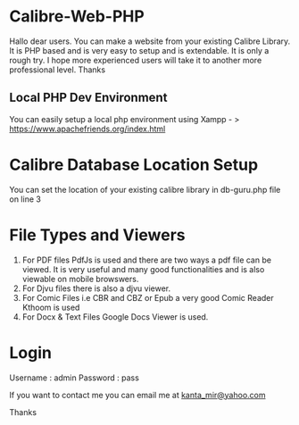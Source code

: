 # Calibre-Web-PHP
Hallo dear users. You can make a website from your existing Calibre Library. It is PHP based and is very easy to setup and is extendable. It is only a rough try. I hope more experienced users will take it to another more professional level. Thanks

## Local PHP Dev Environment
You can easily setup a local php environment using Xampp - > https://www.apachefriends.org/index.html 

# Calibre Database Location Setup
You can set the location of your existing calibre library in db-guru.php file on line 3

# File Types and Viewers
1. For PDF files PdfJs is used and there are two ways a pdf file can be viewed. It is very useful and many good functionalities and is also viewable on mobile browswers. 
2. For Djvu files there is also a djvu viewer.
3. For Comic Files i.e CBR and CBZ or Epub a very good Comic Reader Kthoom is used
4. For Docx & Text Files Google Docs Viewer is used. 

# Login
Username : admin
Password : pass

If you want to contact me you can email me at kanta_mir@yahoo.com

Thanks

